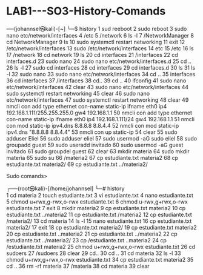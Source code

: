 # LAB1---SO3-History-Comands
──(johannsel㉿kali)-[~]
└─$ history
    1  sud reeboot
    2  sudo reboot
    3  sudo nano etc/network/interfaces
    4  /etc
    5  /network
    6  ls -l
    7  /NetworkManager
    8  cd NetworkManager
    9  ls 
   10  sudo systemctl restart networking
   11  exit
   12  /etc/network/interfaces
   13  sudo /etc/network/interfaces
   14  etc
   15  /etc
   16  ls
   17  /network
   18  cd network
   19  ls
   20  cd interfaces
   21  /interfaces
   22  cd interfaces.d
   23  sudo nano
   24  sudo nano etc/network/interfaces.d
   25  cd ..
   26  ls -l
   27  sudo cd interfaces
   28  cd interfaces 
   29  cd interfaces.d
   30  ls
   31  ls -l
   32  sudo nano 
   33  sudo nano etc/network/interfaces
   34  cd ..
   35  interfaces
   36  cd interfaces
   37  /interfaces
   38  cd..
   39  cd ..
   40  ifconfig
   41  sudo nano etc/network/interfaces
   42  clear
   43  sudo nano etc/network/interfaces
   44  sudo systemctl restart networking
   45  clear
   46  sudo nano etc/network/interfaces
   47  sudo systemctl restart networking
   48  clear
   49  nmcli con add type ethernet con-name static-ip ifname eth0 ip4 192.168.1.111/255.255.255.0 gw4 192.168.1.1
   50  nmcli con add type ethernet con-name static-ip ifname eth0 ip4 192.168.1.111/24 gw4 192.168.1.1
   51  nmcli con mod static-ip ipv4.dns 8.8.8.8 8.8.4.4
   52  nmcli con mod static-ip ipv4.dns "8.8.8.8 8.8.4.4"
   53  nmcli con up static-ip
   54  clear
   55  sudo adduser Eliel
   56  sudo adduser eliel
   57  sudo usermod -aG sudo eliel
   58  sudo groupadd guest
   59  sudo useradd invitado
   60  sudo usermod -aG guest invitado
   61  sudo groupdel guest
   62  clear
   63  mkdir materia
   64  sudo mkdir materia
   65  sudo su
   66  /materia2
   67  cp estudiante.txt materia2
   68  cp estudiante.txt materia2/
   69  cp estudiante.txt ../materia2/

Sudo comands>

┌──(root㉿kali)-[/home/johannsel]
└─# history                    
    1  cd materia
    2  touch estudiante.txt
    3  vi estudiante.txt
    4  nano estudiante.txt
    5  chmod u+rwx,g-rwx,o-rwx estudiante.txt
    6  chmod u-rwx,g+rwx,o-rwx estudiante.txt
    7  exit
    8  mkdir materia2
    9  cp estudiante.txt materia2
   10  cp estudiante.txt ..materia2
   11  cp estudiante.txt /materia2
   12  cp estudiante.txt /materia2/
   13  cd materia
   14  ls -l
   15  nano estudiante.txt
   16  cp estudiante.txt materia2/
   17  exit
   18  cp estudiante.txt materia2/
   19  cp estudiante.txt materia2
   20  cp estudiante.txt ..materia2
   21  cp estudiante.txt ../materia2
   22  cp estudiante.txt ../materia2/
   23  cp /estudiante.txt ..materia2
   24  cp /estudiante.txt materia2
   25  chmod u+rwx,g+rwx,o-rwx estudiante.txt
   26  cd sudoers
   27  /sudoers
   28  clear
   29  cd..
   30  cd ..
   31  cd materia
   32  ls -l
   33  chmod u+rwx,g+rwx,o-rwx estudiante.txt
   34  cp estudiante.txt materia2
   35  cd ..
   36  rm -rf materia
   37  /materia
   38  cd materia
   39  clear
